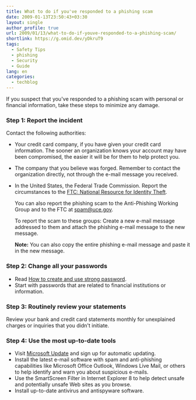 ```yaml
---
title: What to do if you've responded to a phishing scam
date: 2009-01-13T23:50:43+03:30
layout: single
author_profile: true
url: 2009/01/13/what-to-do-if-youve-responded-to-a-phishing-scam/
shortlink: https://g.omid.dev/yDkruT9
tags:
  - Safety Tips
  - phishing
  - Security
  - Guide
lang: en
categories: 
  - techblog
---
```

If you suspect that you've responded to a phishing scam with personal or financial information, take these steps to minimize any damage.

### Step 1: Report the incident

Contact the following authorities:

* Your credit card company, if you have given your credit card information. The sooner an organization knows your account may have been compromised, the easier it will be for them to help protect you.
* The company that you believe was forged. Remember to contact the organization directly, not through the e-mail message you received.
* In the United States, the Federal Trade Commission. Report the circumstances to the [FTC: National Resource for Identity Theft](http://www.consumer.gov/idtheft/).  

    You can also report the phishing scam to the Anti-Phishing Working Group and to the FTC at [spam@uce.gov](mailto:spam@uce.gov).  

    To report the scam to these groups:
    Create a new e-mail message addressed to them and attach the phishing e-mail message to the new message.  

    **Note:** You can also copy the entire phishing e-mail message and paste it in the new message.

### Step 2: Change all your passwords

* Read [How to create and use strong password](/2009/01/13/passwords/).
* Start with passwords that are related to financial institutions or information.

### Step 3: Routinely review your statements

Review your bank and credit card statements monthly for unexplained charges or inquiries that you didn't initiate.

### Step 4: Use the most up-to-date tools

* Visit [Microsoft Update](http://go.microsoft.com/fwlink/?LinkId=148275) and sign up for automatic updating.
* Install the latest e-mail software with spam and anti-phishing capabilities like Microsoft Office Outlook, Windows Live Mail, or others to help identify and warn you about suspicious e-mails.
* Use the SmartScreen Filter in Internet Explorer 8 to help detect unsafe and potentially unsafe Web sites as you browse.
* Install up-to-date antivirus and antispyware software.
